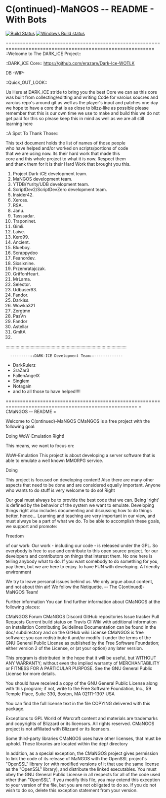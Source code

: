 # C(ontinued)-MaNGOS -- README - With Bots
[![Build Status](https://travis-ci.org/cmangos/mangos-wotlk.svg?branch=master)](https://travis-ci.org/cmangos/mangos-wotlk) [![Windows Build status](https://ci.appveyor.com/api/projects/status/github/cmangos/mangos-wotlk?branch=master&svg=true)](https://ci.appveyor.com/project/cmangos/mangos-wotlk/branch/master)

==========================================================================================================
::Welcome to The DARK_iCE Project::

::DARK_iCE Core::
https://github.com/erazare/Dark-Ice-WOTLK

DB -WIP-

::Quick_OUT_LOOK::

Us Here at DARK_iCE stride to bring you the best Core we can as this core was built from collecting/editting and writing
Code for varoius soucres and varoius repo's around git as well as the player's input and patches
one day we hope to have a core that is as close to blizz-like as possible
please remember that this is our own time we use to make and build this  we do not get paid for this
so please keep this in mind  as well as we are all still learning here 

::A Spot To Thank Those::

 This text document holds the list of names of those people   
 who have helped and/or worked on scripts/portions of code    
 that we are using now. Its their hard work that made this    
 core and this whole project to what it is now. Respect them  
 and thank them for it is their Hard Work that brought you this.   

   1. Project Dark-iCE development team.                      
   2. MaNGOS development team.                               
   3. YTDB/Yurity/UDB development team.                      
   4. ScriptDev2/ScriptDevZero development team.             
   3. Insider42.                                             
   4. Xeross.                                                
   5. RSA.                                                   
   6. Janu.                                                  
   7. Tasssadar.                                             
   8. Traponinet.                                            
   9. Gimli.                                                 
  10. Laise.                                                 
  11. Kero99.                                                
  12. Ancient.                                               
  13. Blueboy.                                               
  14. Scrappydoo                                             
  15. Feanordev.                                             
  16. Sixsixnine.                                            
  17. Przemratajczak.                                        
  18. GriffonHeart.                                          
  19. MrLama.                                                
  20. Selector.                                              
  21. Udbuser93.                                             
  22. Fandor.                                                
  23. Darkiss.                                               
  24. Wowka321
  25. Zergtmn 
  26. PasVn
  27. Fandor
  28. Astellar
  29. GmltA
  30. 

:::::::::::::::::::::::::::::::::::::::::::::::::::::::::::::::::::::::::::::::::::::::::::::::::

      ---------::DARK-ICE Development Team::-------------
- DarkRulerz
- 3raZar3
- FallenAngelX
- Singlem
- Notagain
- and to all those to have helped!!!!

====================================================================================================
= CMaNGOS -- README =

Welcome to C(ontinued)-MaNGOS
CMaNGOS is a free project with the following goal:

Doing WoW-Emulation Right!

This means, we want to focus on:

WoW-Emulation This project is about developing a server software that is able to emulate a well known MMORPG service.

Doing

This project is focused on developing content!
Also there are many other aspects that need to be done and are considered equally important.
Anyone who wants to do stuff is very welcome to do so!
Right

Our goal must always be to provide the best code that we can.
Being 'right' is defined by the behavior of the system we want to emulate.
Developing things right also includes documenting and discussing how to do things better, hence...
Learning and teaching are very important in our view, and must always be a part of what we do.
To be able to accomplish these goals, we support and promote:

Freedom

of our work: Our work - including our code - is released under the GPL. So everybody is free to use and contribute to this open source project.
for our developers and contributors on things that interest them. No one here is telling anybody what to do. If you want somebody to do something for you, pay them, but we are here to enjoy.
to have FUN with developing.
A friendly environment

We try to leave personal issues behind us.
We only argue about content, and not about thin air!
We follow the Netiquette.
-- The C(ontinued)-MaNGOS Team!

Further information
You can find further information about CMaNGOS at the following places:

CMaNGOS Forum
CMaNGOS Discord
GitHub repositories
Issue tracker
Pull Requests
Current build status on Travis CI
Wiki with additional information on installation
Contributing Guidelines
Documentation can be found in the doc/ subdirectory and on the GitHub wiki
License
CMaNGOS is free software; you can redistribute it and/or modify it under the terms of the GNU General Public License as published by the Free Software Foundation; either version 2 of the License, or (at your option) any later version.

This program is distributed in the hope that it will be useful, but WITHOUT ANY WARRANTY; without even the implied warranty of MERCHANTABILITY or FITNESS FOR A PARTICULAR PURPOSE. See the GNU General Public License for more details.

You should have received a copy of the GNU General Public License along with this program; if not, write to the Free Software Foundation, Inc., 59 Temple Place, Suite 330, Boston, MA 02111-1307 USA

You can find the full license text in the file COPYING delivered with this package.

Exceptions to GPL
World of Warcraft content and materials are trademarks and copyrights of Blizzard or its licensors. All rights reserved. CMaNGOS project is not affiliated with Blizzard or its licensors.

Some third-party libraries CMaNGOS uses have other licenses, that must be uphold. These libraries are located within the dep/ directory

In addition, as a special exception, the CMaNGOS project gives permission to link the code of its release of MaNGOS with the OpenSSL project's "OpenSSL" library (or with modified versions of it that use the same license as the "OpenSSL" library), and distribute the linked executables. You must obey the GNU General Public License in all respects for all of the code used other than "OpenSSL". If you modify this file, you may extend this exception to your version of the file, but you are not obligated to do so. If you do not wish to do so, delete this exception statement from your version.